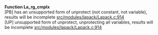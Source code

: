   
__Function La_rg_cmplx__  
  [PB] has an unsupported form of unprotect (not constant, not variable), results will be incomplete [src/modules/lapack/Lapack.c:914](https://github.com/wch/r-source/blob/c68bc2f3265d1aff88a30927d04202828bfab72e/src/modules/lapack/Lapack.c/#L914)  
  [UP] unsupported form of unprotect, unprotecting all variables, results will be incomplete [src/modules/lapack/Lapack.c:914](https://github.com/wch/r-source/blob/c68bc2f3265d1aff88a30927d04202828bfab72e/src/modules/lapack/Lapack.c/#L914)  
